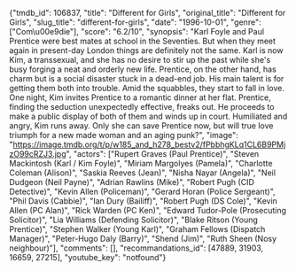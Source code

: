 {"tmdb_id": 106837, "title": "Different for Girls", "original_title": "Different for Girls", "slug_title": "different-for-girls", "date": "1996-10-01", "genre": ["Com\u00e9die"], "score": "6.2/10", "synopsis": "Karl Foyle and Paul Prentice were best mates at school in the Seventies. But when they meet again in present-day London things are definitely not the same. Karl is now Kim, a transsexual, and she has no desire to stir up the past while she's busy forging a neat and orderly new life. Prentice, on the other hand, has charm but is a social disaster stuck in a dead-end job. His main talent is for getting them both into trouble. Amid the squabbles, they start to fall in love. One night, Kim invites Prentice to a romantic dinner at her flat. Prentice, finding the seduction unexpectedly effective, freaks out. He proceeds to make a public display of both of them and winds up in court. Humiliated and angry, Kim runs away. Only she can save Prentice now, but will true love triumph for a new made woman and an aging punk?", "image": "https://image.tmdb.org/t/p/w185_and_h278_bestv2/fPbbhgKLq1CL6B9PMjzO99cRZJ3.jpg", "actors": ["Rupert Graves (Paul Prentice)", "Steven Mackintosh (Karl / Kim Foyle)", "Miriam Margolyes (Pamela)", "Charlotte Coleman (Alison)", "Saskia Reeves (Jean)", "Nisha Nayar (Angela)", "Neil Dudgeon (Neil Payne)", "Adrian Rawlins (Mike)", "Robert Pugh (CID Detective)", "Kevin Allen (Policeman)", "Gerard Horan (Police Sergeant)", "Phil Davis (Cabbie)", "Ian Dury (Bailiff)", "Robert Pugh (DS Cole)", "Kevin Allen (PC Alan)", "Rick Warden (PC Ken)", "Edward Tudor-Pole (Prosecuting Solicitor)", "Lia Williams (Defending Solicitor)", "Blake Ritson (Young Prentice)", "Stephen Walker (Young Karl)", "Graham Fellows (Dispatch Manager)", "Peter-Hugo Daly (Barry)", "Shend (Jim)", "Ruth Sheen (Nosy neighbour)"], "comments": [], "recommandations_id": [47889, 31903, 16659, 27215], "youtube_key": "notfound"}